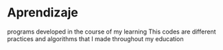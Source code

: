 # Aprendizaje
programs developed in the course of my learning
This codes are different practices and algorithms that I made throughout my education 
